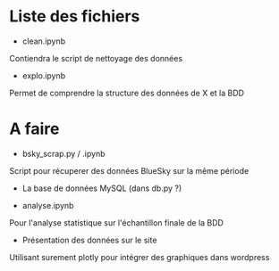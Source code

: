 # Liste des fichiers

- clean.ipynb

Contiendra le script de nettoyage des données

- explo.ipynb

Permet de comprendre la structure des données de X et la BDD

# A faire

- bsky_scrap.py / .ipynb

Script pour récuperer des données BlueSky sur la même période

- La base de données MySQL (dans db.py ?)

- analyse.ipynb

Pour l'analyse statistique sur l'échantillon finale de la BDD

- Présentation des données sur le site

Utilisant surement plotly pour intégrer des graphiques dans wordpress